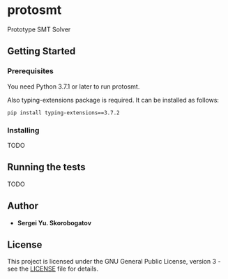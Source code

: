 # protosmt
Prototype SMT Solver

## Getting Started

### Prerequisites

You need Python 3.7.1 or later to run protosmt.

Also typing-extensions package is required. It can be installed as follows:
```
pip install typing-extensions==3.7.2
``` 

### Installing

TODO

## Running the tests

TODO

## Author

* **Sergei Yu. Skorobogatov**

## License

This project is licensed under the GNU General Public License, version 3 - see the [LICENSE](LICENSE) file for details.
